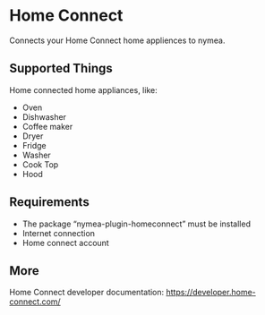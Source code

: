 # Home Connect

Connects your Home Connect home appliences to nymea.

## Supported Things

Home connected home appliances, like:
* Oven
* Dishwasher
* Coffee maker
* Dryer
* Fridge
* Washer
* Cook Top
* Hood

## Requirements

* The package “nymea-plugin-homeconnect” must be installed
* Internet connection
* Home connect account

## More

Home Connect developer documentation:
https://developer.home-connect.com/
